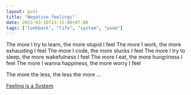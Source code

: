 ```yaml
---
layout: post
title: "Negative feelings"
date: 2023-03-26T23:15:00+07:00
tags: ["lookback", "life", "system", "poem"]
---
```


The more I try to learn, the more stupid I feel
The more I work, the more exhausting I feel
The more I code, the more stucks I feel
The more I try to sleep, the more wakefulness I feel
The more I eat, the more hungriness I feel
The more I wanna happiness, the more worry I feel

The more the less, the less the more ...

[Feeling is a System](/posts/negative-force-make-life-balance/)
